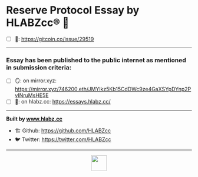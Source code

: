 # Reserve Protocol Essay by HLABZcc® 📓 

- [ ] 🚨: https://gitcoin.co/issue/29519

<hr />

### Essay has been published to the public internet as mentioned in submission criteria:
- [ ] 🪞: on mirror.xyz: https://mirror.xyz/746200.eth/JMYlkz5Kb15CdDWc9ze4GaXSYpDYnp2PvINruMsHE5E
- [ ] 🐊: on hlabz.cc: https://essays.hlabz.cc/

<hr />

**Built by www.hlabz.cc**
- 🏗 Github: https://github.com/HLABZcc
- 🐦 Twitter: https://twitter.com/HLABZcc

<hr />

  <p align="center">
    <a href="https://www.hlabz.cc/"><img src="https://user-images.githubusercontent.com/113842155/195224448-f56ebf5c-a876-4a4a-b364-250f9220419e.png" width="42px"></a>
  </p>
 
 
 
 
 
    
    
 
 
  
 
 
